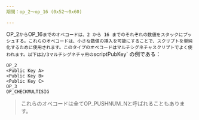 ```yaml
---
期間：op_2～op_16 (0x52～0x60)

---
```

OP_2` から `OP_16` までのオペコードは、2 から 16 までのそれぞれの数値をスタックにプッシュする。これらのオペコードは、小さな数値の挿入を可能にすることで、スクリプトを単純化するために使用されます。このタイプのオペコードはマルチシグネチャスクリプトでよく使われます。以下は2/3マルチシグネチャ用の `scriptPubKey` の例である：

```text
OP_2
<Public Key A>
<Public Key B>
<Public Key C>
OP_3
OP_CHECKMULTISIG
```

> これらのオペコードは全てOP_PUSHNUM_Nと呼ばれることもあります。